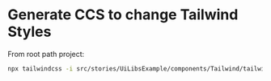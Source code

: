 # Generate CCS to change Tailwind Styles

From root path project:
```bash
npx tailwindcss -i src/stories/UiLibsExample/components/Tailwind/tailwind.css  -o src/stories/UiLibsExample/components/Tailwind/tailwind_output.css --watch
```